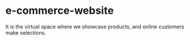 # e-commerce-website
It is the virtual space where we showcase products, and online customers make selections.
